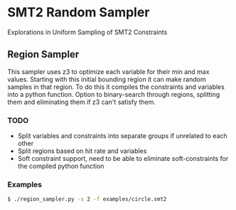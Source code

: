 # SMT2 Random Sampler

Explorations in Uniform Sampling of SMT2 Constraints

## Region Sampler

This sampler uses z3 to optimize each variable for their min and max values.
Starting with this initial bounding region it can make random samples in that region.
To do this it compiles the constraints and variables into a python function.
Option to binary-search through regions, splitting them and eliminating them if z3 can't satisfy them.

### TODO

- Split variables and constraints into separate groups if unrelated to each other
- Split regions based on hit rate and variables
- Soft constraint support, need to be able to eliminate soft-constraints for the compiled python function

### Examples
```bash
$ ./region_sampler.py -s 2 -f examples/circle.smt2
```


